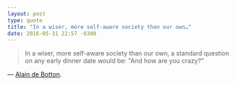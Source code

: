 ```yaml
---
layout: post
type: quote
title: "In a wiser, more self-aware society than our own…"
date: 2016-05-31 22:57 -0300
---
```

>In a wiser, more self-aware society than our own, a standard question on any early dinner date would be: "And how are you crazy?"

— [Alain de Botton](http://mobile.nytimes.com/2016/05/29/opinion/sunday/why-you-will-marry-the-wrong-person.html).
